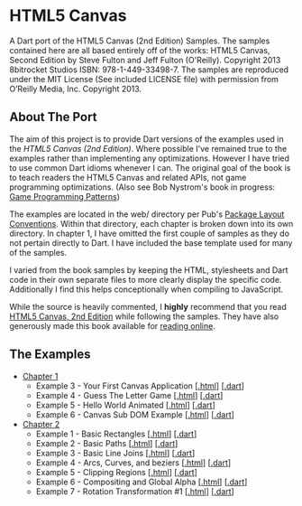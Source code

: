 HTML5 Canvas
============

A Dart port of the HTML5 Canvas (2nd Edition) Samples. The samples contained
here are all based entirely off of the works: HTML5 Canvas, Second Edition
by Steve Fulton and Jeff Fulton (O'Reilly). Copyright 2013 8bitrocket Studios
ISBN: 978-1-449-33498-7. The samples are reproduced under the MIT License
(See included LICENSE file) with permission from O’Reilly Media, Inc. 
Copyright 2013.

About The Port
--------------

The aim of this project is to provide Dart versions of the examples used in
the *HTML5 Canvas (2nd Edition)*. Where possible I've remained true to the
examples rather than implementing any optimizations. However I have tried to 
use common Dart idioms whenever I can. The original goal of the book is to
teach readers the HTML5 Canvas and related APIs, not game programming
optimizations.
(Also see Bob Nystrom's book in progress: [Game Programming Patterns](http://gameprogrammingpatterns.com/))

The examples are located in the web/ directory per Pub's 
[Package Layout Conventions](http://pub.dartlang.org/doc/package-layout.html).
Within that directory, each chapter is broken down into its own directory.
In chapter 1, I have omitted the first couple of samples as they do not 
pertain directly to Dart. I have included the base template used for many
of the samples.

I varied from the book samples by keeping the HTML, stylesheets and Dart code
in their own separate files to more clearly display the specific code.
Additionally I find this helps conceptionally when compiling to JavaScript.

While the source is heavily commented, I **highly** recommend that you read 
[HTML5 Canvas, 2nd Edition](http://shop.oreilly.com/product/0636920026266.do) while
following the samples. They have also generously made this book available for 
[reading online](http://chimera.labs.oreilly.com/books/1234000001654/index.html).

The Examples
------------
* [Chapter 1](https://github.com/butlermatt/dart_HTML5_Canvas/tree/master/web/ch1)
    * Example 3 - Your First Canvas Application \[[.html](https://github.com/butlermatt/dart_HTML5_Canvas/blob/master/web/ch1/ch1ex3.html)\]
\[[.dart](https://github.com/butlermatt/dart_HTML5_Canvas/blob/master/web/ch1/ch1ex3.dart)\]
    * Example 4 - Guess The Letter Game \[[.html](https://github.com/butlermatt/dart_HTML5_Canvas/blob/master/web/ch1/ch1ex4.html)\]
\[[.dart](https://github.com/butlermatt/dart_HTML5_Canvas/blob/master/web/ch1/ch1ex4.dart)\]
    * Example 5 - Hello World Animated \[[.html](https://github.com/butlermatt/dart_HTML5_Canvas/blob/master/web/ch1/ch1ex5.html)\]
\[[.dart](https://github.com/butlermatt/dart_HTML5_Canvas/blob/master/web/ch1/ch1ex5.dart)\]
    * Example 6 - Canvas Sub DOM Example \[[.html](https://github.com/butlermatt/dart_HTML5_Canvas/blob/master/web/ch1/ch1ex6.html)\]
\[[.dart](https://github.com/butlermatt/dart_HTML5_Canvas/blob/master/web/ch1/ch1ex6.dart)\]
* [Chapter 2](https://github.com/butlermatt/dart_HTML5_Canvas/tree/master/web/ch2)
    * Example 1 - Basic Rectangles \[[.html](https://github.com/butlermatt/dart_HTML5_Canvas/blob/master/web/ch2/ch2ex1.html)\]
\[[.dart](https://github.com/butlermatt/dart_HTML5_Canvas/blob/master/web/ch2/ch2ex1.dart)\]
    * Example 2 - Basic Paths \[[.html](https://github.com/butlermatt/dart_HTML5_Canvas/blob/master/web/ch2/ch2ex2.html)\]
\[[.dart](https://github.com/butlermatt/dart_HTML5_Canvas/blob/master/web/ch2/ch2ex2.dart)\]
    * Example 3 - Basic Line Joins \[[.html](https://github.com/butlermatt/dart_HTML5_Canvas/blob/master/web/ch2/ch2ex3.html)\]
\[[.dart](https://github.com/butlermatt/dart_HTML5_Canvas/blob/master/web/ch2/ch2ex3.dart)\]
    * Example 4 - Arcs, Curves, and beziers \[[.html](https://github.com/butlermatt/dart_HTML5_Canvas/blob/master/web/ch2/ch2ex4.html)\]
\[[.dart](https://github.com/butlermatt/dart_HTML5_Canvas/blob/master/web/ch2/ch2ex4.dart)\]
    * Example 5 - Clipping Regions \[[.html](https://github.com/butlermatt/dart_HTML5_Canvas/blob/master/web/ch2/ch2ex5.html)\]
\[[.dart](https://github.com/butlermatt/dart_HTML5_Canvas/blob/master/web/ch2/ch2ex5.dart)\]
    * Example 6 - Compositing and Global Alpha \[[.html](https://github.com/butlermatt/dart_HTML5_Canvas/blob/master/web/ch2/ch2ex6.html)\]
\[[.dart](https://github.com/butlermatt/dart_HTML5_Canvas/blob/master/web/ch2/ch2ex6.dart)\]
    * Example 7 - Rotation Transformation #1 \[[.html](https://github.com/butlermatt/dart_HTML5_Canvas/blob/master/web/ch2/ch2ex7.html)\]
\[[.dart](https://github.com/butlermatt/dart_HTML5_Canvas/blob/master/web/ch2/ch2ex7.dart)\]
